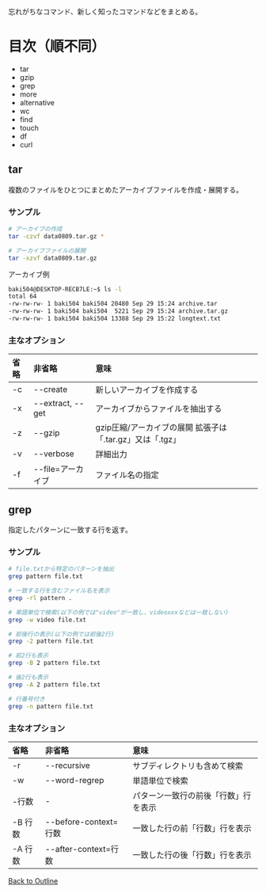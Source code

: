 
忘れがちなコマンド、新しく知ったコマンドなどをまとめる。

# 目次（順不同）
* tar
* gzip
* grep
* more
* alternative
* wc
* find
* touch
* df
* curl

## tar
複数のファイルをひとつにまとめたアーカイブファイルを作成・展開する。

### サンプル

```bash
# アーカイブの作成
tar -czvf data0809.tar.gz *

# アーカイブファイルの展開
tar -xzvf data0809.tar.gz

```

アーカイブ例
```bash
baki504@DESKTOP-RECB7LE:~$ ls -l
total 64
-rw-rw-rw- 1 baki504 baki504 20480 Sep 29 15:24 archive.tar
-rw-rw-rw- 1 baki504 baki504  5221 Sep 29 15:24 archive.tar.gz
-rw-rw-rw- 1 baki504 baki504 13388 Sep 29 15:22 longtext.txt
```

### 主なオプション

| 省略 | 非省略 | 意味 |
|:------|:-------|:-----|
| -c | --create | 新しいアーカイブを作成する |
| -x | --extract, --get | アーカイブからファイルを抽出する |
| -z | --gzip | gzip圧縮/アーカイブの展開 拡張子は「.tar.gz」又は「.tgz」 |
| -v | --verbose | 詳細出力 |
| -f | --file=アーカイブ | ファイル名の指定 |


## grep
指定したパターンに一致する行を返す。

### サンプル

```bash
# file.txtから特定のパターンを抽出
grep pattern file.txt

# 一致する行を含むファイル名を表示
grep -rl pattern .

# 単語単位で検索(以下の例では"video"が一致し、videoxxxなどは一致しない)
grep -w video file.txt

# 前後行の表示(以下の例では前後2行)
grep -2 pattern file.txt

# 前2行も表示
grep -B 2 pattern file.txt

# 後2行も表示
grep -A 2 pattern file.txt

# 行番号付き
grep -n pattern file.txt

```

### 主なオプション
| 省略 | 非省略 | 意味 |
|:------|:-------|:------|
| -r | --recursive | サブディレクトリも含めて検索 |
| -w | --word-regrep | 単語単位で検索 |
| -行数 | - | パターン一致行の前後「行数」行を表示 |
| -B 行数 | --before-context=行数 | 一致した行の前「行数」行を表示 |
| -A 行数 | --after-context=行数 | 一致した行の後「行数」行を表示  |

<!-- ********** リファレンスひな型　ここから **********
↓↓↓↓↓↓↓↓↓↓↓↓↓↓↓↓↓↓↓↓↓↓↓↓↓↓

## 

### サンプル

```bash
```

### 主なオプション
| 省略 | 非省略 | 意味 |
|:------|:-------|:------|
|  |  |  |
|  |  |  |
|  |  |  |
|  |  |  |

↑↑↑↑↑↑↑↑↑↑↑↑↑↑↑↑↑↑↑↑↑↑↑↑↑↑
********** リファレンスひな型　ここまで **********
・タイトルはひとことでコマンドを説明する（なるべく自分の言葉で説明する）
・表にはなるべく例に沿ったものを載せる
-->



[Back to Outline](https://github.com/baki504/knowledge/blob/master/README.md)
